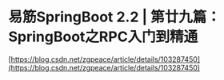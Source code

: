# 易筋SpringBoot 2.2 | 第廿九篇：SpringBoot之RPC入门到精通
[https://blog.csdn.net/zgpeace/article/details/103287450](https://blog.csdn.net/zgpeace/article/details/103287450)